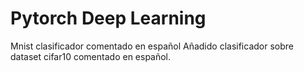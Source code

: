 # Pytorch Deep Learning
Mnist clasificador comentado en español
Añadido clasificador sobre dataset cifar10 comentado en español. 
